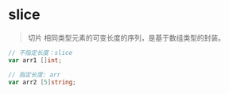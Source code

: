 # slice
> 切片
> 相同类型元素的可变长度的序列，是基于数组类型的封装。



```go
// 不指定长度：slice
var arr1 []int;

// 指定长度: arr
var arr2 [5]string;
```
